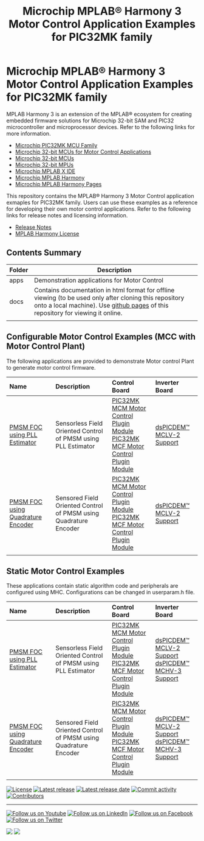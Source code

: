 ﻿---
title: Microchip MPLAB® Harmony 3 Motor Control Application Examples for PIC32MK family
nav_order: 1
has_children: true
has_toc: false
---

# Microchip MPLAB® Harmony 3 Motor Control Application Examples for PIC32MK family

MPLAB Harmony 3 is an extension of the MPLAB® ecosystem for creating
embedded firmware solutions for Microchip 32-bit SAM and PIC32 microcontroller
and microprocessor devices.  Refer to the following links for more information.
 - [Microchip PIC32MK MCU Family](https://www.microchip.com/design-centers/32-bit/pic-32-bit-mcus/pic32mk-family)
 - [Microchip 32-bit MCUs for Motor Control Applications](https://www.microchip.com/design-centers/motor-control-and-drive/control-products/32-bit-solutions)
 - [Microchip 32-bit MCUs](https://www.microchip.com/design-centers/32-bit)
 - [Microchip 32-bit MPUs](https://www.microchip.com/design-centers/32-bit-mpus)
 - [Microchip MPLAB X IDE](https://www.microchip.com/mplab/mplab-x-ide)
 - [Microchip MPLAB Harmony](https://www.microchip.com/mplab/mplab-harmony)
 - [Microchip MPLAB Harmony Pages](https://microchip-mplab-harmony.github.io/)

This repository contains the MPLAB® Harmony 3 Motor Control application exmaples for PIC32MK family. Users can use these examples as a reference for
developing their own motor control applications. Refer to the following links for release
notes and licensing information.

 - [Release Notes](./release_notes.md)
 - [MPLAB Harmony License](mplab_harmony_license.md)

## Contents Summary

| Folder     | Description                                               |
|------------|-----------------------------------------------------------|
| apps       | Demonstration applications for Motor Control              |
| docs       | Contains documentation in html format for offline viewing (to be used only after cloning this repository onto a local machine). Use [github pages](https://microchip-mplab-harmony.github.io/mc_apps_pic32mk/) of this repository for viewing it online.|
|||


## Configurable Motor Control Examples (MCC with Motor Control Plant)

The following applications are provided to demonstrate Motor control Plant to generate motor control firmware. 

| Name | Description|Control Board|Inverter Board|
|:-----|:-----------|:------------|:-------------|
| [PMSM FOC using PLL Estimator](apps/mcp_pmsm_foc_pll_estimator_pic32_mk/readme.md) | Sensorless Field Oriented Control of PMSM using PLL Estimator |[PIC32MK MCM Motor Control Plugin Module](https://www.microchip.com/DevelopmentTools/ProductDetails/PartNO/MA320211) <br  /> [PIC32MK MCF Motor Control Plugin Module](https://www.microchip.com/Developmenttools/ProductDetails/MA320024)| [dsPICDEM™ MCLV-2 Support](https://www.microchip.com/DevelopmentTools/ProductDetails/DM330021-2) |
| [PMSM FOC using Quadrature Encoder](apps/mcp_pmsm_foc_encoder_pic32_mk/readme.md) | Sensored Field Oriented Control of PMSM using Quadrature Encoder |[PIC32MK MCM Motor Control Plugin Module](https://www.microchip.com/DevelopmentTools/ProductDetails/PartNO/MA320211)  <br  /> [PIC32MK MCF Motor Control Plugin Module](https://www.microchip.com/Developmenttools/ProductDetails/MA320024)| [dsPICDEM™ MCLV-2 Support](https://www.microchip.com/DevelopmentTools/ProductDetails/DM330021-2) |
|||||


## Static Motor Control Examples

These applications contain static algorithm code and peripherals are configured using MHC. Configurations can be changed in userparam.h file.
 
| Name | Description|Control Board|Inverter Board|
|:-----|:-----------|:------------|:-------------|
| [PMSM FOC using PLL Estimator](apps/pmsm_foc_pll_estimator_pic32_mk/readme.md) | Sensorless Field Oriented Control of PMSM using PLL Estimator |[PIC32MK MCM Motor Control Plugin Module](https://www.microchip.com/DevelopmentTools/ProductDetails/PartNO/MA320211) <br  /> [PIC32MK MCF Motor Control Plugin Module](https://www.microchip.com/Developmenttools/ProductDetails/MA320024)| [dsPICDEM™ MCLV-2 Support](https://www.microchip.com/DevelopmentTools/ProductDetails/DM330021-2) <br  />[dsPICDEM™ MCHV-3 Support](https://www.microchip.com/developmenttools/ProductDetails/dm330023-3) |
| [PMSM FOC using Quadrature Encoder](apps/pmsm_foc_encoder_pic32_mk/readme.md) | Sensored Field Oriented Control of PMSM using Quadrature Encoder |[PIC32MK MCM Motor Control Plugin Module](https://www.microchip.com/DevelopmentTools/ProductDetails/PartNO/MA320211)  <br  /> [PIC32MK MCF Motor Control Plugin Module](https://www.microchip.com/Developmenttools/ProductDetails/MA320024)| [dsPICDEM™ MCLV-2 Support](https://www.microchip.com/DevelopmentTools/ProductDetails/DM330021-2) <br  />[dsPICDEM™ MCHV-3 Support](https://www.microchip.com/developmenttools/ProductDetails/dm330023-3) |
|||||


[![License](https://img.shields.io/badge/license-Harmony%20license-orange.svg)](https://github.com/Microchip-MPLAB-Harmony/mc/blob/master/mplab_harmony_license.md)
[![Latest release](https://img.shields.io/github/release/Microchip-MPLAB-Harmony/mc_apps_pic32mk.svg)](https://github.com/Microchip-MPLAB-Harmony/mc/releases/latest)
[![Latest release date](https://img.shields.io/github/release-date/Microchip-MPLAB-Harmony/mc_apps_pic32mk.svg)](https://github.com/Microchip-MPLAB-Harmony/mc/releases/latest)
[![Commit activity](https://img.shields.io/github/commit-activity/y/Microchip-MPLAB-Harmony/mc_apps_pic32mk.svg)](https://github.com/Microchip-MPLAB-Harmony/mc/graphs/commit-activity)
[![Contributors](https://img.shields.io/github/contributors-anon/Microchip-MPLAB-Harmony/mc_apps_pic32mk.svg)]()
____

[![Follow us on Youtube](https://img.shields.io/badge/Youtube-Follow%20us%20on%20Youtube-red.svg)](https://www.youtube.com/user/MicrochipTechnology)
[![Follow us on LinkedIn](https://img.shields.io/badge/LinkedIn-Follow%20us%20on%20LinkedIn-blue.svg)](https://www.linkedin.com/company/microchip-technology)
[![Follow us on Facebook](https://img.shields.io/badge/Facebook-Follow%20us%20on%20Facebook-blue.svg)](https://www.facebook.com/microchiptechnology/)
[![Follow us on Twitter](https://img.shields.io/twitter/follow/MicrochipTech.svg?style=social)](https://twitter.com/MicrochipTech)

[![](https://img.shields.io/github/stars/Microchip-MPLAB-Harmony/mc_apps_pic32mk.svg?style=social)]()
[![](https://img.shields.io/github/watchers/Microchip-MPLAB-Harmony/mc_apps_pic32mk.svg?style=social)]()
